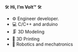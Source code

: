 🛠 **Hi, I’m Volt™️** 🛠

- ⚙️ Engineer developer.
- 💻 C/C++ and arduino
- 🗜 3D Modeling
- 📠 3D Printing
- 🤖 Robotics and mechatronics
